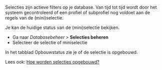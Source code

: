Selecties zijn actieve filters op je database. Van tijd tot tijd wordt
door het systeem gecontroleerd of een profiel of subprofiel nog voldoet
aan de regels van de (mini)selectie.

Je kan de huidige status van de (mini)selectie bekijken.

-   Ga naar *Databasebeheer \>* **Selecties beheren**
-   Selecteer de selectie of miniselectie

In het tabblad Opbouwstatus zie je of de selectie is opgebouwd.

Lees ook: [Hoe worden selecties
opgebouwd?](http://www.copernica.com/nl/ondersteuning/hoe-en-wanneer-worden-selecties-opgebouwd "Hoe en wanneer worden selecties opgebouwd")
